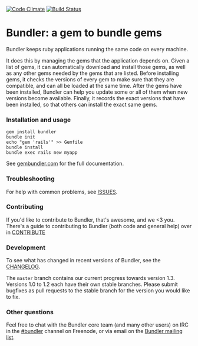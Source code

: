 [![Code Climate](https://codeclimate.com/github/bundler/bundler.png)](https://codeclimate.com/github/bundler/bundler)
[![Build Status](https://secure.travis-ci.org/bundler/bundler.png?branch=1-3-stable)](http://travis-ci.org/bundler/bundler)

# Bundler: a gem to bundle gems 
Bundler keeps ruby applications running the same code on every machine.

It does this by managing the gems that the application depends on. Given a list of gems, it can automatically download and install those gems, as well as any other gems needed by the gems that are listed. Before installing gems, it checks the versions of every gem to make sure that they are compatible, and can all be loaded at the same time. After the gems have been installed, Bundler can help you update some or all of them when new versions become available. Finally, it records the exact versions that have been installed, so that others can install the exact same gems.

### Installation and usage

```
gem install bundler
bundle init
echo "gem 'rails'" >> Gemfile
bundle install
bundle exec rails new myapp
```

See [gembundler.com](http://gembundler.com) for the full documentation.

### Troubleshooting

For help with common problems, see [ISSUES](https://github.com/bundler/bundler/blob/master/ISSUES.md).

### Contributing

If you'd like to contribute to Bundler, that's awesome, and we <3 you. There's a guide to contributing to Bundler (both code and general help) over in [CONTRIBUTE](https://github.com/bundler/bundler/blob/master/CONTRIBUTE.md)

### Development

To see what has changed in recent versions of Bundler, see the [CHANGELOG](https://github.com/bundler/bundler/blob/master/CHANGELOG.md).

The `master` branch contains our current progress towards version 1.3. Versions 1.0 to 1.2 each have their own stable branches. Please submit bugfixes as pull requests to the stable branch for the version you would like to fix.

### Other questions

Feel free to chat with the Bundler core team (and many other users) on IRC in the  [#bundler](irc://irc.freenode.net/bundler) channel on Freenode, or via email on the [Bundler mailing list](http://groups.google.com/group/ruby-bundler).
